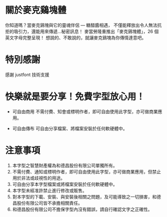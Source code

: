 # 關於麥克鷄塊體

你知道嗎？當麥克鷄塊與它的靈魂伴侶 — 糖醋醬相遇，
不僅能釋放出令人無法抗拒的吸引力，還能用來傳遞...秘密訊息！
麥當勞隆重推出「麥克鷄塊體」，26 個英文字母完整呈現！
想說的、不敢說的，就讓麥克鷄塊為你傳情達意吧。

# 特別感謝
感謝 justfont 技術支援

# 快樂就是要分享！免費字型放心用！
- 可自由商用
不需付費、知會或標明作者，即可自由使用此字型，亦可做商業應用。

- 可自由傳布
可自由分享檔案、將檔案安裝於任何軟硬體中。

# 注意事項
1. 本字型之智慧財產權為和德昌股份有限公司單獨所有。
2. 不需付費、通知或標明作者，即可自由使用此字型，亦可做商業應用，但禁止用於非法或歧視性的用途。
3. 可自由分享本字型檔案或將檔案安裝於任何軟硬體中。
4. 本字型未經准許禁止進行修改或販售。
5. 對本字型的下載、安裝、與安裝後相關之問題，及可能導致之一切損害，和德昌股份有限公司皆不承擔相關責任。
6. 和德昌股份有限公司不擔保字型內沒有錯誤，請自行確認文字之正確性。
